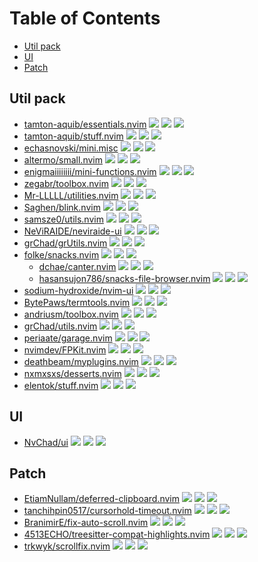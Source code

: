 # Table of Contents

<!-- toc -->

- [Util pack](#util-pack)
- [UI](#ui)
- [Patch](#patch)

<!-- tocstop -->

## Util pack

- [tamton-aquib/essentials.nvim](https://github.com/tamton-aquib/essentials.nvim) ![](https://img.shields.io/github/stars/tamton-aquib/essentials.nvim) ![](https://img.shields.io/github/last-commit/tamton-aquib/essentials.nvim) ![](https://img.shields.io/github/commit-activity/y/tamton-aquib/essentials.nvim)
- [tamton-aquib/stuff.nvim](https://github.com/tamton-aquib/stuff.nvim) ![](https://img.shields.io/github/stars/tamton-aquib/stuff.nvim) ![](https://img.shields.io/github/last-commit/tamton-aquib/stuff.nvim) ![](https://img.shields.io/github/commit-activity/y/tamton-aquib/stuff.nvim)
- [echasnovski/mini.misc](https://github.com/echasnovski/mini.misc) ![](https://img.shields.io/github/stars/echasnovski/mini.misc) ![](https://img.shields.io/github/last-commit/echasnovski/mini.misc) ![](https://img.shields.io/github/commit-activity/y/echasnovski/mini.misc)
- [altermo/small.nvim](https://github.com/altermo/small.nvim) ![](https://img.shields.io/github/stars/altermo/small.nvim) ![](https://img.shields.io/github/last-commit/altermo/small.nvim) ![](https://img.shields.io/github/commit-activity/y/altermo/small.nvim)
- [enigmaiiiiiiii/mini-functions.nvim](https://github.com/enigmaiiiiiiii/mini-functions.nvim) ![](https://img.shields.io/github/stars/enigmaiiiiiiii/mini-functions.nvim) ![](https://img.shields.io/github/last-commit/enigmaiiiiiiii/mini-functions.nvim) ![](https://img.shields.io/github/commit-activity/y/enigmaiiiiiiii/mini-functions.nvim)
- [zegabr/toolbox.nvim](https://github.com/zegabr/toolbox.nvim) ![](https://img.shields.io/github/stars/zegabr/toolbox.nvim) ![](https://img.shields.io/github/last-commit/zegabr/toolbox.nvim) ![](https://img.shields.io/github/commit-activity/y/zegabr/toolbox.nvim)
- [Mr-LLLLL/utilities.nvim](https://github.com/Mr-LLLLL/utilities.nvim) ![](https://img.shields.io/github/stars/Mr-LLLLL/utilities.nvim) ![](https://img.shields.io/github/last-commit/Mr-LLLLL/utilities.nvim) ![](https://img.shields.io/github/commit-activity/y/Mr-LLLLL/utilities.nvim)
- [Saghen/blink.nvim](https://github.com/Saghen/blink.nvim) ![](https://img.shields.io/github/stars/Saghen/blink.nvim) ![](https://img.shields.io/github/last-commit/Saghen/blink.nvim) ![](https://img.shields.io/github/commit-activity/y/Saghen/blink.nvim)
- [samsze0/utils.nvim](https://github.com/samsze0/utils.nvim) ![](https://img.shields.io/github/stars/samsze0/utils.nvim) ![](https://img.shields.io/github/last-commit/samsze0/utils.nvim) ![](https://img.shields.io/github/commit-activity/y/samsze0/utils.nvim)
- [NeViRAIDE/neviraide-ui](https://github.com/NeViRAIDE/neviraide-ui) ![](https://img.shields.io/github/stars/NeViRAIDE/neviraide-ui) ![](https://img.shields.io/github/last-commit/NeViRAIDE/neviraide-ui) ![](https://img.shields.io/github/commit-activity/y/NeViRAIDE/neviraide-ui)
- [grChad/grUtils.nvim](https://github.com/grChad/grUtils.nvim) ![](https://img.shields.io/github/stars/grChad/grUtils.nvim) ![](https://img.shields.io/github/last-commit/grChad/grUtils.nvim) ![](https://img.shields.io/github/commit-activity/y/grChad/grUtils.nvim)
- [folke/snacks.nvim](https://github.com/folke/snacks.nvim) ![](https://img.shields.io/github/stars/folke/snacks.nvim) ![](https://img.shields.io/github/last-commit/folke/snacks.nvim) ![](https://img.shields.io/github/commit-activity/y/folke/snacks.nvim)
  - [dchae/canter.nvim](https://github.com/dchae/canter.nvim) ![](https://img.shields.io/github/stars/dchae/canter.nvim) ![](https://img.shields.io/github/last-commit/dchae/canter.nvim) ![](https://img.shields.io/github/commit-activity/y/dchae/canter.nvim)
  - [hasansujon786/snacks-file-browser.nvim](https://github.com/hasansujon786/snacks-file-browser.nvim) ![](https://img.shields.io/github/stars/hasansujon786/snacks-file-browser.nvim) ![](https://img.shields.io/github/last-commit/hasansujon786/snacks-file-browser.nvim) ![](https://img.shields.io/github/commit-activity/y/hasansujon786/snacks-file-browser.nvim)
- [sodium-hydroxide/nvim-ui](https://github.com/sodium-hydroxide/nvim-ui) ![](https://img.shields.io/github/stars/sodium-hydroxide/nvim-ui) ![](https://img.shields.io/github/last-commit/sodium-hydroxide/nvim-ui) ![](https://img.shields.io/github/commit-activity/y/sodium-hydroxide/nvim-ui)
- [BytePaws/termtools.nvim](https://github.com/BytePaws/termtools.nvim) ![](https://img.shields.io/github/stars/BytePaws/termtools.nvim) ![](https://img.shields.io/github/last-commit/BytePaws/termtools.nvim) ![](https://img.shields.io/github/commit-activity/y/BytePaws/termtools.nvim)
- [andriusm/toolbox.nvim](https://github.com/andriusm/toolbox.nvim) ![](https://img.shields.io/github/stars/andriusm/toolbox.nvim) ![](https://img.shields.io/github/last-commit/andriusm/toolbox.nvim) ![](https://img.shields.io/github/commit-activity/y/andriusm/toolbox.nvim)
- [grChad/utils.nvim](https://github.com/grChad/utils.nvim) ![](https://img.shields.io/github/stars/grChad/utils.nvim) ![](https://img.shields.io/github/last-commit/grChad/utils.nvim) ![](https://img.shields.io/github/commit-activity/y/grChad/utils.nvim)
- [periaate/garage.nvim](https://github.com/periaate/garage.nvim) ![](https://img.shields.io/github/stars/periaate/garage.nvim) ![](https://img.shields.io/github/last-commit/periaate/garage.nvim) ![](https://img.shields.io/github/commit-activity/y/periaate/garage.nvim)
- [nvimdev/FPKit.nvim](https://github.com/nvimdev/FPKit.nvim) ![](https://img.shields.io/github/stars/nvimdev/FPKit.nvim) ![](https://img.shields.io/github/last-commit/nvimdev/FPKit.nvim) ![](https://img.shields.io/github/commit-activity/y/nvimdev/FPKit.nvim)
- [deathbeam/myplugins.nvim](https://github.com/deathbeam/myplugins.nvim) ![](https://img.shields.io/github/stars/deathbeam/myplugins.nvim) ![](https://img.shields.io/github/last-commit/deathbeam/myplugins.nvim) ![](https://img.shields.io/github/commit-activity/y/deathbeam/myplugins.nvim)
- [nxmxsxs/desserts.nvim](https://github.com/nxmxsxs/desserts.nvim) ![](https://img.shields.io/github/stars/nxmxsxs/desserts.nvim) ![](https://img.shields.io/github/last-commit/nxmxsxs/desserts.nvim) ![](https://img.shields.io/github/commit-activity/y/nxmxsxs/desserts.nvim)
- [elentok/stuff.nvim](https://github.com/elentok/stuff.nvim) ![](https://img.shields.io/github/stars/elentok/stuff.nvim) ![](https://img.shields.io/github/last-commit/elentok/stuff.nvim) ![](https://img.shields.io/github/commit-activity/y/elentok/stuff.nvim)

## UI

- [NvChad/ui](https://github.com/NvChad/ui) ![](https://img.shields.io/github/stars/NvChad/ui) ![](https://img.shields.io/github/last-commit/NvChad/ui) ![](https://img.shields.io/github/commit-activity/y/NvChad/ui)

## Patch

- [EtiamNullam/deferred-clipboard.nvim](https://github.com/EtiamNullam/deferred-clipboard.nvim) ![](https://img.shields.io/github/stars/EtiamNullam/deferred-clipboard.nvim) ![](https://img.shields.io/github/last-commit/EtiamNullam/deferred-clipboard.nvim) ![](https://img.shields.io/github/commit-activity/y/EtiamNullam/deferred-clipboard.nvim)
- [tanchihpin0517/cursorhold-timeout.nvim](https://github.com/tanchihpin0517/cursorhold-timeout.nvim) ![](https://img.shields.io/github/stars/tanchihpin0517/cursorhold-timeout.nvim) ![](https://img.shields.io/github/last-commit/tanchihpin0517/cursorhold-timeout.nvim) ![](https://img.shields.io/github/commit-activity/y/tanchihpin0517/cursorhold-timeout.nvim)
- [BranimirE/fix-auto-scroll.nvim](https://github.com/BranimirE/fix-auto-scroll.nvim) ![](https://img.shields.io/github/stars/BranimirE/fix-auto-scroll.nvim) ![](https://img.shields.io/github/last-commit/BranimirE/fix-auto-scroll.nvim) ![](https://img.shields.io/github/commit-activity/y/BranimirE/fix-auto-scroll.nvim)
- [4513ECHO/treesitter-compat-highlights.nvim](https://github.com/4513ECHO/treesitter-compat-highlights.nvim) ![](https://img.shields.io/github/stars/4513ECHO/treesitter-compat-highlights.nvim) ![](https://img.shields.io/github/last-commit/4513ECHO/treesitter-compat-highlights.nvim) ![](https://img.shields.io/github/commit-activity/y/4513ECHO/treesitter-compat-highlights.nvim)
- [trkwyk/scrollfix.nvim](https://github.com/trkwyk/scrollfix.nvim) ![](https://img.shields.io/github/stars/trkwyk/scrollfix.nvim) ![](https://img.shields.io/github/last-commit/trkwyk/scrollfix.nvim) ![](https://img.shields.io/github/commit-activity/y/trkwyk/scrollfix.nvim)
